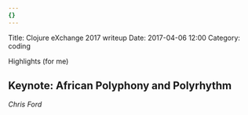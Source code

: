 ```yaml
---
{}
---
```


Title: Clojure eXchange 2017 writeup
Date: 2017-04-06 12:00
Category: coding

Highlights (for me)

## Keynote: African Polyphony and Polyrhythm 
_Chris Ford_
